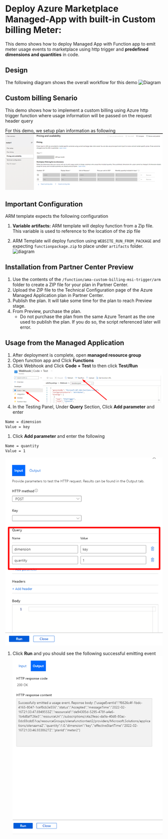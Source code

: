 # Deploy  Azure Marketplace Managed-App with built-in Custom billing Meter:

This demo shows how to deploy Managed App with Function app to emit meter usage events to marketplace using http trigger and  **predefined dimensions and quantities** in code.

## Design
The following diagram shows the overall workflow for this demo
![Diagram](./images/Diagram.png)




## Custom billing Senario

This demo shows how to implement a custom billing using Azure http trigger function where usage information will be passed on the request header query

For this demo, we setup plan information as following
![diagram](./images/Diagram5.png)

## Important Configuration
ARM template expects the following configuration
1. <b>Variable artifacts:</b> ARM template will deploy function from a Zip file. This variable is used to reference to the location of the zip file

1. ARM Template will deploy function using `WEBSITE_RUN_FROM_PACKAGE` and expecting `functionpackage.zip` to place under `artifacts` folder.
![diagram](./images/Diagram4.png)



## Installation from Partner Center Preview

1. Use the contents of the `/function/ama-custom-billing-msi-trigger/arm` folder to create a ZIP file for your plan in Partner Center.
1. Upload the ZIP file to the Technical Configuration page of the Azure Managed Application plan in Partner Center.
1. Publish the plan. It will take some time for the plan to reach Preview stage.
1. From Preview, purchase the plan. 
    - Do not purchase the plan from the same Azure Tenant as the one used to publish the plan. If you do so, the script referenced later will error.
    

## Usage from the Managed Application

1. After deployment is complete, open **managed resource group** 
1. Open function app and Click **Functions**
1. Click Webhook  and Click **Code + Test** to then click **Test/Run**
![diagram](./images/Diagram7.png)
1. In the Testing Panel, Under **Query** Section, Click **Add parameter** and enter 
```
Name = dimension
Value = key
```
1.  Click **Add parameter** and enter the following
```
Name = quantity
Value = 1
```
![diagram](./images/Diagram8.png)

1. Click **Run** and you should see the following successful emitting event
![diagram](./images/Diagram9.png)

